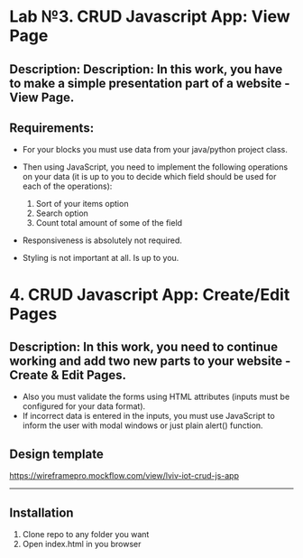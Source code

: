 # Lab №3. CRUD Javascript App: View Page

## <b>Description:</b> Description: In this work, you have to make a simple presentation part of a website - View Page.

## <b>Requirements:</b>

- For your blocks you must use data from your java/python project class.
- Then using JavaScript, you need to implement the following operations on your data (it is up to you to decide which field should be used for each of the operations):

  1. Sort of your items option
  2. Search option
  3. Count total amount of some of the field

- Responsiveness is absolutely not required.
- Styling is not important at all. Is up to you.


# 4. CRUD Javascript App: Create/Edit Pages

## <b>Description:</b>  In this work, you need to continue working and add two new parts to your website - Create & Edit Pages.


- Also you must validate the forms using HTML attributes (inputs must be configured for your data format).
- If incorrect data is entered in the inputs, you must use JavaScript to inform the user with modal windows or just plain alert() function.


## Design template

https://wireframepro.mockflow.com/view/lviv-iot-crud-js-app

---

## Installation

1. Clone repo to any folder you want
2. Open index.html in you browser